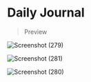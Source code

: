 # Daily Journal

>Preview

![Screenshot (279)](https://user-images.githubusercontent.com/72163561/157436959-2c30f0c6-9732-47c8-b396-066eff6319b1.png)

![Screenshot (281)](https://user-images.githubusercontent.com/72163561/157436988-b7812ed5-1ea6-4a16-bdc0-c65167761b4b.png)

![Screenshot (280)](https://user-images.githubusercontent.com/72163561/157437009-c7dc6289-3fa0-4e43-9183-8eec68533ef9.png)
